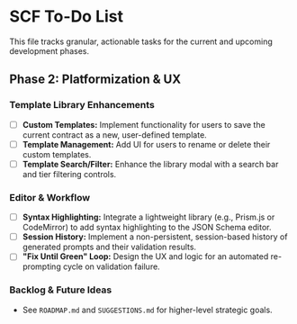 # SCF To-Do List

This file tracks granular, actionable tasks for the current and upcoming development phases.

## Phase 2: Platformization & UX

### Template Library Enhancements
- [ ] **Custom Templates:** Implement functionality for users to save the current contract as a new, user-defined template.
- [ ] **Template Management:** Add UI for users to rename or delete their custom templates.
- [ ] **Template Search/Filter:** Enhance the library modal with a search bar and tier filtering controls.

### Editor & Workflow
- [ ] **Syntax Highlighting:** Integrate a lightweight library (e.g., Prism.js or CodeMirror) to add syntax highlighting to the JSON Schema editor.
- [ ] **Session History:** Implement a non-persistent, session-based history of generated prompts and their validation results.
- [ ] **"Fix Until Green" Loop:** Design the UX and logic for an automated re-prompting cycle on validation failure.

### Backlog & Future Ideas
- See `ROADMAP.md` and `SUGGESTIONS.md` for higher-level strategic goals.
